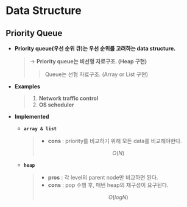 # Data Structure

## Priority Queue

- **Priority queue(우선 순위 큐)는 우선 순위를 고려하는 data structure.**

  > → **Priority queue는 비선형 자료구조. (Heap 구현)**
  >
  > > Queue는 선형 자료구조. (Array or List 구현)
* **Examples**

  > 1. **Network traffic control**
  > 2. **OS scheduler**
  
* **Implemented**

  * **`array & list`**

    >* **cons** : priority를 비교하기 위해 모든 data를 비교해야한다.
    >
    >$$
    >O(N)
    >$$
    > 
    
  * **`heap`**
  
    > * **pros** : 각 level의 parent node만 비교하면 된다.
    > * **cons** : pop 수행 후, 매번 heap의 재구성이 요구된다.
    >
    > $$
    > O(logN)
    > $$
    >
    > 

